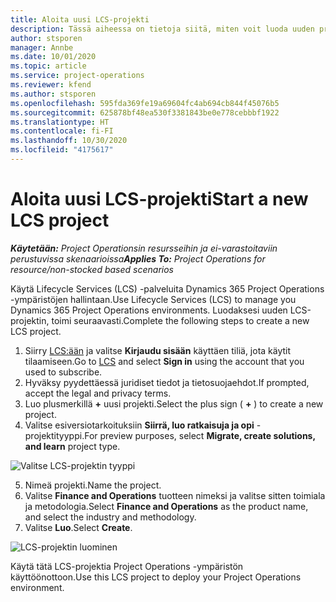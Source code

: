 ```yaml
---
title: Aloita uusi LCS-projekti
description: Tässä aiheessa on tietoja siitä, miten voit luoda uuden projektin LCS:ssä Project Operations -ympäristöä varten.
author: stsporen
manager: Annbe
ms.date: 10/01/2020
ms.topic: article
ms.service: project-operations
ms.reviewer: kfend
ms.author: stsporen
ms.openlocfilehash: 595fda369fe19a69604fc4ab694cb844f45076b5
ms.sourcegitcommit: 625878bf48ea530f3381843be0e778cebbbf1922
ms.translationtype: HT
ms.contentlocale: fi-FI
ms.lasthandoff: 10/30/2020
ms.locfileid: "4175617"
---
```

# <a name="start-a-new-lcs-project"></a><span data-ttu-id="5efea-103">Aloita uusi LCS-projekti</span><span class="sxs-lookup"><span data-stu-id="5efea-103">Start a new LCS project</span></span>

<span data-ttu-id="5efea-104">_**Käytetään:** Project Operationsin resursseihin ja ei-varastoitaviin perustuvissa skenaarioissa_</span><span class="sxs-lookup"><span data-stu-id="5efea-104">_**Applies To:** Project Operations for resource/non-stocked based scenarios_</span></span>

<span data-ttu-id="5efea-105">Käytä Lifecycle Services (LCS) -palveluita Dynamics 365 Project Operations -ympäristöjen hallintaan.</span><span class="sxs-lookup"><span data-stu-id="5efea-105">Use Lifecycle Services (LCS) to manage you Dynamics 365 Project Operations environments.</span></span> <span data-ttu-id="5efea-106">Luodaksesi uuden LCS-projektin, toimi seuraavasti.</span><span class="sxs-lookup"><span data-stu-id="5efea-106">Complete the following steps to create a new LCS project.</span></span>

1. <span data-ttu-id="5efea-107">Siirry [LCS:ään](https://lcs.dynamics.com/Logon/Index) ja valitse **Kirjaudu sisään** käyttäen tiliä, jota käytit tilaamiseen.</span><span class="sxs-lookup"><span data-stu-id="5efea-107">Go to [LCS](https://lcs.dynamics.com/Logon/Index) and select **Sign in** using the account that you used to subscribe.</span></span>
2. <span data-ttu-id="5efea-108">Hyväksy pyydettäessä juridiset tiedot ja tietosuojaehdot.</span><span class="sxs-lookup"><span data-stu-id="5efea-108">If prompted, accept the legal and privacy terms.</span></span>
3. <span data-ttu-id="5efea-109">Luo plusmerkillä **+** uusi projekti.</span><span class="sxs-lookup"><span data-stu-id="5efea-109">Select the plus sign ( **+** ) to create a new project.</span></span>
4. <span data-ttu-id="5efea-110">Valitse esiversiotarkoituksiin **Siirrä, luo ratkaisuja ja opi** -projektityyppi.</span><span class="sxs-lookup"><span data-stu-id="5efea-110">For preview purposes, select **Migrate, create solutions, and learn** project type.</span></span>

  ![Valitse LCS-projektin tyyppi](./media/create-lcs-1.png)

5. <span data-ttu-id="5efea-112">Nimeä projekti.</span><span class="sxs-lookup"><span data-stu-id="5efea-112">Name the project.</span></span> 
6. <span data-ttu-id="5efea-113">Valitse **Finance and Operations** tuotteen nimeksi ja valitse sitten toimiala ja metodologia.</span><span class="sxs-lookup"><span data-stu-id="5efea-113">Select **Finance and Operations** as the product name, and select the industry and methodology.</span></span> 
7. <span data-ttu-id="5efea-114">Valitse **Luo**.</span><span class="sxs-lookup"><span data-stu-id="5efea-114">Select **Create**.</span></span>

![LCS-projektin luominen](./media/create-lcs-2.png)

<span data-ttu-id="5efea-116">Käytä tätä LCS-projektia Project Operations -ympäristön käyttöönottoon.</span><span class="sxs-lookup"><span data-stu-id="5efea-116">Use this LCS project to deploy your Project Operations environment.</span></span>

